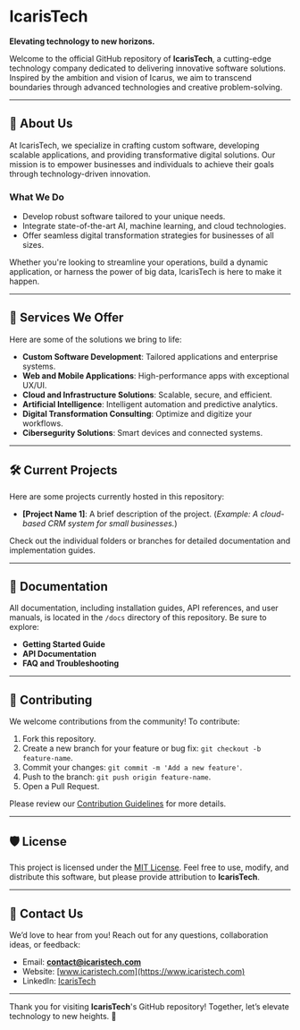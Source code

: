 # IcarisTech

**Elevating technology to new horizons.**

Welcome to the official GitHub repository of **IcarisTech**, a cutting-edge technology company dedicated to delivering innovative software solutions. Inspired by the ambition and vision of Icarus, we aim to transcend boundaries through advanced technologies and creative problem-solving.

---

## 🚀 About Us

At IcarisTech, we specialize in crafting custom software, developing scalable applications, and providing transformative digital solutions. Our mission is to empower businesses and individuals to achieve their goals through technology-driven innovation.

### **What We Do**

- Develop robust software tailored to your unique needs.
- Integrate state-of-the-art AI, machine learning, and cloud technologies.
- Offer seamless digital transformation strategies for businesses of all sizes.

Whether you're looking to streamline your operations, build a dynamic application, or harness the power of big data, IcarisTech is here to make it happen.

---

## 🌟 Services We Offer

Here are some of the solutions we bring to life:

- **Custom Software Development**: Tailored applications and enterprise systems.
- **Web and Mobile Applications**: High-performance apps with exceptional UX/UI.
- **Cloud and Infrastructure Solutions**: Scalable, secure, and efficient.
- **Artificial Intelligence**: Intelligent automation and predictive analytics.
- **Digital Transformation Consulting**: Optimize and digitize your workflows.
- **Cibersegurity Solutions**: Smart devices and connected systems.

---

## 🛠 Current Projects

Here are some projects currently hosted in this repository:

- **[Project Name 1]**: A brief description of the project. (_Example: A cloud-based CRM system for small businesses._)

Check out the individual folders or branches for detailed documentation and implementation guides.

---

## 📄 Documentation

All documentation, including installation guides, API references, and user manuals, is located in the `/docs` directory of this repository. Be sure to explore:

- **Getting Started Guide**
- **API Documentation**
- **FAQ and Troubleshooting**

---

## 🤝 Contributing

We welcome contributions from the community! To contribute:

1. Fork this repository.
2. Create a new branch for your feature or bug fix: `git checkout -b feature-name`.
3. Commit your changes: `git commit -m 'Add a new feature'`.
4. Push to the branch: `git push origin feature-name`.
5. Open a Pull Request.

Please review our [Contribution Guidelines](CONTRIBUTING.md) for more details.

---

## 🛡 License

This project is licensed under the [MIT License](LICENSE). Feel free to use, modify, and distribute this software, but please provide attribution to **IcarisTech**.

---

## 📧 Contact Us

We’d love to hear from you! Reach out for any questions, collaboration ideas, or feedback:

- Email: **contact@icaristech.com**
- Website: [www.icaristech.com](https://www.icaristech.com)
- LinkedIn: [IcarisTech](https://www.linkedin.com/company/icaristech)

---

Thank you for visiting **IcarisTech**'s GitHub repository! Together, let’s elevate technology to new heights. 🌟
